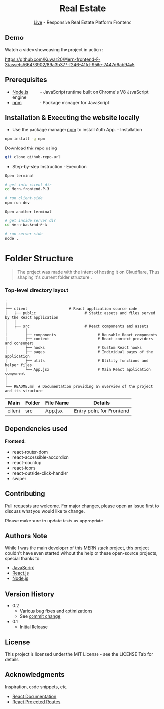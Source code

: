<!--
<div align="center">
  <img src="https://socialify.git.ci/Kuwar20/Auth-fullstack-P-2/image?description=1&font=Bitter&issues=1&name=1&theme=Light" alt="Auth-fullstack-P-2" width="640" height="320" />
</div>
-->
<h1 align="center">Real Estate</h1>
<p align="center">
 <a href="https://real-estate-6a8.pages.dev/" target="_blank">Live</a> - Responsive Real Estate Platform Frontend
</p>

## Demo

Watch a video showcasing the project in action : 


https://github.com/Kuwar20/Mern-frontend-P-3/assets/66473902/89a3b377-f246-41fd-956e-7447d6ab94a5



## Prerequisites


- [Node.js](https://nodejs.org/)&nbsp; &nbsp;&nbsp;&nbsp;&nbsp;&nbsp;&nbsp;&nbsp;&nbsp;- JavaScript runtime built on Chrome's V8 JavaScript engine
- [npm](https://www.npmjs.com/)&nbsp; &nbsp;&nbsp;&nbsp;&nbsp;&nbsp;&nbsp;&nbsp;&nbsp;&nbsp;&nbsp;&nbsp;&nbsp;&nbsp;- Package manager for JavaScript

## Installation & Executing the website locally

* Use the package manager [npm](https://docs.npmjs.com/downloading-and-installing-node-js-and-npm) to install Auth App. - Installation

```bash
npm install -g npm
```
Download this repo using
```bash
git clone github-repo-url
```
* Step-by-step Instruction - Execution

```bash
Open terminal

# get into client dir
cd Mern-frontend-P-3

# run client-side
npm run dev

Open another terminal

# get inside server dir
cd Mern-backend-P-3

# run server-side
node .
```

Folder Structure 
============================

> The project was made with the intent of hosting it on Cloudflare, Thus shaping it's current folder structure .

### Top-level directory layout

    .
    |
    ├── client                   # React application source code
    |   ├── public                      # Static assets and files served by the React application
    │   │ 
    │   ├── src                         # React components and assets
    │        │ 
    |        ├── components                   # Reusable React components
    |        ├── context                      # React context providers and consumers
    |        ├── hooks                        # Custom React hooks
    |        ├── pages                        # Individual pages of the application
    |        ├── utils                        # Utility functions and helper files
    |        └── App.jsx                      # Main React application component
    │   
    │   
    └── README.md  # Documentation providing an overview of the project and its structure

    
| Main | Folder | File Name | Details 
|----|--------|------|-------|
| client  | src | App.jsx | Entry point for Frontend



## Dependencies used

#### Frontend:
* react-router-dom
* react-accessible-accordion
* react-countup
* react-icons
* react-outside-click-handler
* swiper


## Contributing

Pull requests are welcome. For major changes, please open an issue first
to discuss what you would like to change.

Please make sure to update tests as appropriate.

  </tr>



## Authors Note

While I was the main developer of this MERN stack project, this project couldn't have even started without the help of these open-source projects, special thanks to:

- [JavaScript](https://www.javascript.com/)
- [React.js](https://reactjs.org/)
- [Node.js](https://nodejs.org/)


## Version History

* 0.2
    * Various bug fixes and optimizations
    * See [commit change](https://github.com/Kuwar20/Mern-frontend-P-3/commits/main/) 
* 0.1
    * Initial Release

## License

This project is licensed under the MIT License - see the LICENSE Tab for details

## Acknowledgments

Inspiration, code snippets, etc.
* [React Documentation](https://react.dev/learn)
* [React Protected Routes](https://www.youtube.com/watch?v=iM9G0lgXsc4)
